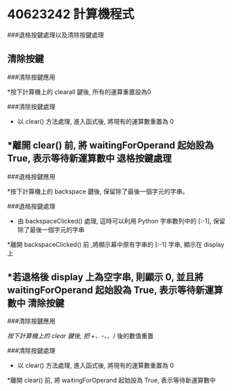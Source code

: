 40623242 計算機程式
===

###退格按鍵處理以及清除按鍵處理


清除按鍵
---

###清除按鍵應用

*按下計算機上的 clearall 鍵後,  所有的運算重置設為0

###清除按鍵處理

* 以 clear() 方法處理, 進入函式後, 將現有的運算數重置為 0

*離開 clear() 前, 將 waitingForOperand 起始設為 True, 表示等待新運算數中
退格按鍵處理
---

###退格按鍵應用

*按下計算機上的 backspace 鍵後,  保留除了最後一個字元的字串。

###退格按鍵處理

* 由 backspaceClicked() 處理, 這時可以利用 Python 字串數列中的 [:-1], 保留除了最後一個字元的字串

*離開 backspaceClicked() 前 ,將顯示幕中原有字串的 [:-1] 字串, 顯示在 display 上

*若退格後 display 上為空字串, 則顯示 0, 並且將 waitingForOperand 起始設為 True, 表示等待新運算數中
清除按鍵
---

###清除按鍵應用

*按下計算機上的 clear 鍵後,  把 +、-、*、/ 後的數值重置

###清除按鍵處理

* 以 clear() 方法處理, 進入函式後, 將現有的運算數重置為 0

*離開 clear() 前, 將 waitingForOperand 起始設為 True, 表示等待新運算數中

